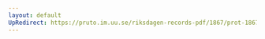 ```yaml
---
layout: default
UpRedirect: https://pruto.im.uu.se/riksdagen-records-pdf/1867/prot-1867--ak--411/prot-1867--ak--411_019.pdf
---
```

